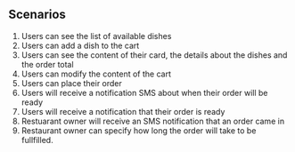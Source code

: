 ## Scenarios

1. Users can see the list of available dishes
2. Users can add a dish to the cart
3. Users can see the content of their card, the details about the dishes and the order total
4. Users can modify the content of the cart
5. Users can place their order
6. Users will receive a notification SMS about when their order will be ready
7. Users will receive a notification that their order is ready
8. Restuarant owner will receive an SMS notification that an order came in
9. Restaurant owner can specify how long the order will take to be fullfilled.


